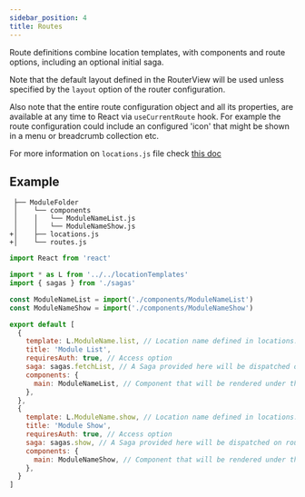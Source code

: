 ```yaml
---
sidebar_position: 4
title: Routes
---
```


Route definitions combine location templates, with components and route options, including an optional initial saga.

Note that the default layout defined in the RouterView will be used unless specified by the `layout` option of the router configuration.

Also note that the entire route configuration object and all its properties, are available at any time to React via `useCurrentRoute` hook. For example the route configuration could include an configured 'icon' that might be shown in a menu or breadcrumb collection etc.

For more information on `locations.js` file check [this doc](/docs/locations/)

## Example

```git
 ├── ModuleFolder
 │    └── components
 │    │   └── ModuleNameList.js
 │    │   └── ModuleNameShow.js
+│    ├── locations.js
+│    └── routes.js  
```


```js title=src/modules/ModuleFolder/routes.js
import React from 'react'

import * as L from '../../locationTemplates'
import { sagas } from './sagas'

const ModuleNameList = import('./components/ModuleNameList')
const ModuleNameShow = import('./components/ModuleNameShow')

export default [
  {
    template: L.ModuleName.list, // Location name defined in locations.js for this module
    title: 'Module List',
    requiresAuth: true, // Access option
    saga: sagas.fetchList, // A Saga provided here will be dispatched on route navigate. Check next section for more info about sagas
    components: {
      main: ModuleNameList, // Component that will be rendered under this route
    },
  },
  {
    template: L.ModuleName.show, // Location name defined in locations.js for this module
    title: 'Module Show',
    requiresAuth: true, // Access option
    saga: sagas.show, // A Saga provided here will be dispatched on route navigate. Check next section for more info about sagas
    components: {
      main: ModuleNameShow, // Component that will be rendered under this route
    },
  }
]
```


